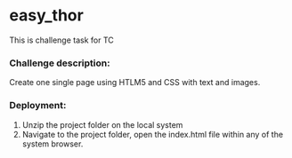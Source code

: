 # easy_thor
This is challenge task for TC

### Challenge description:

Create one single page using HTLM5 and CSS with text and images.

### Deployment:
1.	Unzip the project folder on the local system
2.	Navigate to the project folder, open the index.html file within any of the system browser.

